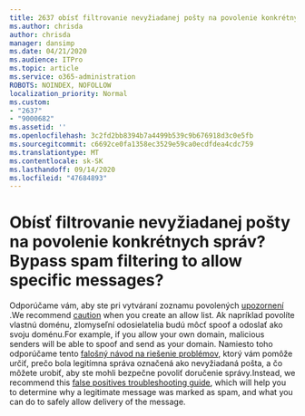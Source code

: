 ```yaml
---
title: 2637 obísť filtrovanie nevyžiadanej pošty na povolenie konkrétnych správ?
ms.author: chrisda
author: chrisda
manager: dansimp
ms.date: 04/21/2020
ms.audience: ITPro
ms.topic: article
ms.service: o365-administration
ROBOTS: NOINDEX, NOFOLLOW
localization_priority: Normal
ms.custom:
- "2637"
- "9000682"
ms.assetid: ''
ms.openlocfilehash: 3c2fd2bb8394b7a4499b539c9b676918d3c0e5fb
ms.sourcegitcommit: c6692ce0fa1358ec3529e59ca0ecdfdea4cdc759
ms.translationtype: MT
ms.contentlocale: sk-SK
ms.lasthandoff: 09/14/2020
ms.locfileid: "47684893"
---
```

# <a name="bypass-spam-filtering-to-allow-specific-messages"></a><span data-ttu-id="8264f-102">Obísť filtrovanie nevyžiadanej pošty na povolenie konkrétnych správ?</span><span class="sxs-lookup"><span data-stu-id="8264f-102">Bypass spam filtering to allow specific messages?</span></span>

<span data-ttu-id="8264f-103">Odporúčame vám, aby ste pri vytváraní zoznamu povolených [upozornení](https://docs.microsoft.com/exchange/troubleshoot/antispam/cautions-against-bypassing-spam-filters) .</span><span class="sxs-lookup"><span data-stu-id="8264f-103">We recommend [caution](https://docs.microsoft.com/exchange/troubleshoot/antispam/cautions-against-bypassing-spam-filters) when you create an allow list.</span></span> <span data-ttu-id="8264f-104">Ak napríklad povolíte vlastnú doménu, zlomyseľní odosielatelia budú môcť spoof a odoslať ako svoju doménu.</span><span class="sxs-lookup"><span data-stu-id="8264f-104">For example, if you allow your own domain, malicious senders will be able to spoof and send as your domain.</span></span>  <span data-ttu-id="8264f-105">Namiesto toho odporúčame tento [falošný návod na riešenie problémov](https://docs.microsoft.com/microsoft-365/security/office-365-security/anti-spam-protection), ktorý vám pomôže určiť, prečo bola legitímna správa označená ako nevyžiadaná pošta, a čo môžete urobiť, aby ste mohli bezpečne povoliť doručenie správy.</span><span class="sxs-lookup"><span data-stu-id="8264f-105">Instead, we recommend this [false positives troubleshooting guide](https://docs.microsoft.com/microsoft-365/security/office-365-security/anti-spam-protection), which will help you to determine why a legitimate message was marked as spam, and what you can do to safely allow delivery of the message.</span></span>
